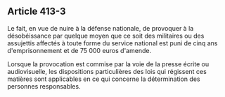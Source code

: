 Article 413-3
----
Le fait, en vue de nuire à la défense nationale, de provoquer à la désobéissance
par quelque moyen que ce soit des militaires ou des assujettis affectés à toute
forme du service national est puni de cinq ans d'emprisonnement et de 75 000
euros d'amende.

Lorsque la provocation est commise par la voie de la presse écrite ou
audiovisuelle, les dispositions particulières des lois qui régissent ces
matières sont applicables en ce qui concerne la détermination des personnes
responsables.
